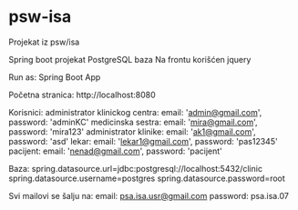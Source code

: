 # psw-isa
Projekat iz psw/isa

Spring boot projekat
PostgreSQL baza
Na frontu korišćen jquery

Run as:
	Spring Boot App

Početna stranica:
	http://localhost:8080

Korisnici:
	administrator klinickog centra: email: 'admin@gmail.com', password: 'adminKC'
	medicinska sestra:  email: 'mira@gmail.com', password: 'mira123'
	administrator klinike:  email: 'ak1@gmail.com', password: 'asd'
	lekar: email: 'lekar1@gmail.com', password: 'pas12345'
	pacijent: email: 'nenad@gmail.com', password: 'pacijent'

Baza:
	spring.datasource.url=jdbc:postgresql://localhost:5432/clinic
	spring.datasource.username=postgres
	spring.datasource.password=root

Svi mailovi se šalju na:
	email:
		psa.isa.usr@gmail.com
	password:
		psa.isa.07